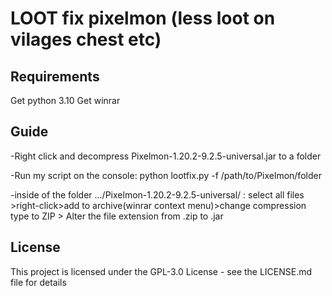 
# LOOT fix pixelmon (less loot on vilages chest etc)

## Requirements

Get python 3.10 
Get winrar 

## Guide
-Right click and decompress Pixelmon-1.20.2-9.2.5-universal.jar to a folder

-Run my script on the console: python lootfix.py -f /path/to/Pixelmon/folder

-inside of the folder .../Pixelmon-1.20.2-9.2.5-universal/ : select all files >right-click>add to archive(winrar context menu)>change compression type to ZIP > Alter the file extension from .zip to .jar 

## License

This project is licensed under the GPL-3.0 License - see the LICENSE.md file for details
